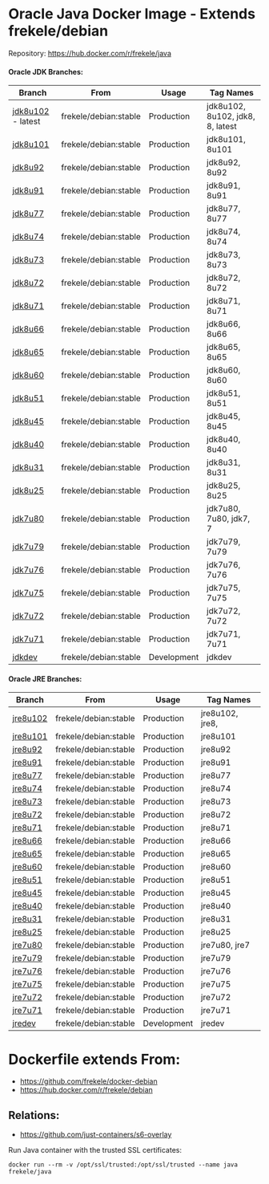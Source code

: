 # Oracle Java Docker Image - Extends frekele/debian

Repository: https://hub.docker.com/r/frekele/java

#### Oracle JDK Branches:
| Branch                | From                     | Usage        | Tag Names                                      |
| --------------------- | ------------------------ | ------------ | ---------------------------------------------- |
| [jdk8u102] - latest   | frekele/debian:stable    | Production   | jdk8u102, 8u102, jdk8, 8, latest               |
| [jdk8u101]            | frekele/debian:stable    | Production   | jdk8u101, 8u101                                |
| [jdk8u92]             | frekele/debian:stable    | Production   | jdk8u92, 8u92                                  |
| [jdk8u91]             | frekele/debian:stable    | Production   | jdk8u91, 8u91                                  |
| [jdk8u77]             | frekele/debian:stable    | Production   | jdk8u77, 8u77                                  |
| [jdk8u74]             | frekele/debian:stable    | Production   | jdk8u74, 8u74                                  |
| [jdk8u73]             | frekele/debian:stable    | Production   | jdk8u73, 8u73                                  |
| [jdk8u72]             | frekele/debian:stable    | Production   | jdk8u72, 8u72                                  |
| [jdk8u71]             | frekele/debian:stable    | Production   | jdk8u71, 8u71                                  |
| [jdk8u66]             | frekele/debian:stable    | Production   | jdk8u66, 8u66                                  |
| [jdk8u65]             | frekele/debian:stable    | Production   | jdk8u65, 8u65                                  |
| [jdk8u60]             | frekele/debian:stable    | Production   | jdk8u60, 8u60                                  |
| [jdk8u51]             | frekele/debian:stable    | Production   | jdk8u51, 8u51                                  |
| [jdk8u45]             | frekele/debian:stable    | Production   | jdk8u45, 8u45                                  |
| [jdk8u40]             | frekele/debian:stable    | Production   | jdk8u40, 8u40                                  |
| [jdk8u31]             | frekele/debian:stable    | Production   | jdk8u31, 8u31                                  |
| [jdk8u25]             | frekele/debian:stable    | Production   | jdk8u25, 8u25                                  |
| [jdk7u80]             | frekele/debian:stable    | Production   | jdk7u80, 7u80, jdk7, 7                         |
| [jdk7u79]             | frekele/debian:stable    | Production   | jdk7u79, 7u79                                  |
| [jdk7u76]             | frekele/debian:stable    | Production   | jdk7u76, 7u76                                  |
| [jdk7u75]             | frekele/debian:stable    | Production   | jdk7u75, 7u75                                  |
| [jdk7u72]             | frekele/debian:stable    | Production   | jdk7u72, 7u72                                  |
| [jdk7u71]             | frekele/debian:stable    | Production   | jdk7u71, 7u71                                  |
| [jdkdev]              | frekele/debian:stable    | Development  | jdkdev                                         |

#### Oracle JRE Branches:
| Branch                | From                     | Usage        | Tag Names                                      |
| --------------------- | ------------------------ | ------------ | ---------------------------------------------- |
| [jre8u102]            | frekele/debian:stable    | Production   | jre8u102, jre8,                                |
| [jre8u101]            | frekele/debian:stable    | Production   | jre8u101                                       |
| [jre8u92]             | frekele/debian:stable    | Production   | jre8u92                                        |
| [jre8u91]             | frekele/debian:stable    | Production   | jre8u91                                        |
| [jre8u77]             | frekele/debian:stable    | Production   | jre8u77                                        |
| [jre8u74]             | frekele/debian:stable    | Production   | jre8u74                                        |
| [jre8u73]             | frekele/debian:stable    | Production   | jre8u73                                        |
| [jre8u72]             | frekele/debian:stable    | Production   | jre8u72                                        |
| [jre8u71]             | frekele/debian:stable    | Production   | jre8u71                                        |
| [jre8u66]             | frekele/debian:stable    | Production   | jre8u66                                        |
| [jre8u65]             | frekele/debian:stable    | Production   | jre8u65                                        |
| [jre8u60]             | frekele/debian:stable    | Production   | jre8u60                                        |
| [jre8u51]             | frekele/debian:stable    | Production   | jre8u51                                        |
| [jre8u45]             | frekele/debian:stable    | Production   | jre8u45                                        |
| [jre8u40]             | frekele/debian:stable    | Production   | jre8u40                                        |
| [jre8u31]             | frekele/debian:stable    | Production   | jre8u31                                        |
| [jre8u25]             | frekele/debian:stable    | Production   | jre8u25                                        |
| [jre7u80]             | frekele/debian:stable    | Production   | jre7u80, jre7                                  |
| [jre7u79]             | frekele/debian:stable    | Production   | jre7u79                                        |
| [jre7u76]             | frekele/debian:stable    | Production   | jre7u76                                        |
| [jre7u75]             | frekele/debian:stable    | Production   | jre7u75                                        |
| [jre7u72]             | frekele/debian:stable    | Production   | jre7u72                                        |
| [jre7u71]             | frekele/debian:stable    | Production   | jre7u71                                        |
| [jredev]              | frekele/debian:stable    | Development  | jredev                                         |


# Dockerfile extends From:
- https://github.com/frekele/docker-debian
- https://hub.docker.com/r/frekele/debian

## Relations:
 - https://github.com/just-containers/s6-overlay


[jdk8u102]: https://github.com/frekele/docker-java/blob/jdk8u102/Dockerfile
[jdk8u101]: https://github.com/frekele/docker-java/blob/jdk8u101/Dockerfile
[jdk8u92]: https://github.com/frekele/docker-java/blob/jdk8u92/Dockerfile
[jdk8u91]: https://github.com/frekele/docker-java/blob/jdk8u91/Dockerfile
[jdk8u77]: https://github.com/frekele/docker-java/blob/jdk8u77/Dockerfile
[jdk8u74]: https://github.com/frekele/docker-java/blob/jdk8u74/Dockerfile
[jdk8u73]: https://github.com/frekele/docker-java/blob/jdk8u73/Dockerfile
[jdk8u72]: https://github.com/frekele/docker-java/blob/jdk8u72/Dockerfile
[jdk8u71]: https://github.com/frekele/docker-java/blob/jdk8u71/Dockerfile
[jdk8u66]: https://github.com/frekele/docker-java/blob/jdk8u66/Dockerfile
[jdk8u65]: https://github.com/frekele/docker-java/blob/jdk8u65/Dockerfile
[jdk8u60]: https://github.com/frekele/docker-java/blob/jdk8u60/Dockerfile
[jdk8u51]: https://github.com/frekele/docker-java/blob/jdk8u51/Dockerfile
[jdk8u45]: https://github.com/frekele/docker-java/blob/jdk8u45/Dockerfile
[jdk8u40]: https://github.com/frekele/docker-java/blob/jdk8u40/Dockerfile
[jdk8u31]: https://github.com/frekele/docker-java/blob/jdk8u31/Dockerfile
[jdk8u25]: https://github.com/frekele/docker-java/blob/jdk8u25/Dockerfile
[jdk7u80]: https://github.com/frekele/docker-java/blob/jdk7u80/Dockerfile
[jdk7u79]: https://github.com/frekele/docker-java/blob/jdk7u79/Dockerfile
[jdk7u76]: https://github.com/frekele/docker-java/blob/jdk7u76/Dockerfile
[jdk7u75]: https://github.com/frekele/docker-java/blob/jdk7u75/Dockerfile
[jdk7u72]: https://github.com/frekele/docker-java/blob/jdk7u72/Dockerfile
[jdk7u71]: https://github.com/frekele/docker-java/blob/jdk7u71/Dockerfile
[jdkdev]: https://github.com/frekele/docker-java/blob/jdkdev/Dockerfile

[jre8u102]: https://github.com/frekele/docker-java/blob/jre8u102/Dockerfile
[jre8u101]: https://github.com/frekele/docker-java/blob/jre8u101/Dockerfile
[jre8u92]: https://github.com/frekele/docker-java/blob/jre8u92/Dockerfile
[jre8u91]: https://github.com/frekele/docker-java/blob/jre8u91/Dockerfile
[jre8u77]: https://github.com/frekele/docker-java/blob/jre8u77/Dockerfile
[jre8u74]: https://github.com/frekele/docker-java/blob/jre8u74/Dockerfile
[jre8u73]: https://github.com/frekele/docker-java/blob/jre8u73/Dockerfile
[jre8u72]: https://github.com/frekele/docker-java/blob/jre8u72/Dockerfile
[jre8u71]: https://github.com/frekele/docker-java/blob/jre8u71/Dockerfile
[jre8u66]: https://github.com/frekele/docker-java/blob/jre8u66/Dockerfile
[jre8u65]: https://github.com/frekele/docker-java/blob/jre8u65/Dockerfile
[jre8u60]: https://github.com/frekele/docker-java/blob/jre8u60/Dockerfile
[jre8u51]: https://github.com/frekele/docker-java/blob/jre8u51/Dockerfile
[jre8u45]: https://github.com/frekele/docker-java/blob/jre8u45/Dockerfile
[jre8u40]: https://github.com/frekele/docker-java/blob/jre8u40/Dockerfile
[jre8u31]: https://github.com/frekele/docker-java/blob/jre8u31/Dockerfile
[jre8u25]: https://github.com/frekele/docker-java/blob/jre8u25/Dockerfile
[jre7u80]: https://github.com/frekele/docker-java/blob/jre7u80/Dockerfile
[jre7u79]: https://github.com/frekele/docker-java/blob/jre7u79/Dockerfile
[jre7u76]: https://github.com/frekele/docker-java/blob/jre7u76/Dockerfile
[jre7u75]: https://github.com/frekele/docker-java/blob/jre7u75/Dockerfile
[jre7u72]: https://github.com/frekele/docker-java/blob/jre7u72/Dockerfile
[jre7u71]: https://github.com/frekele/docker-java/blob/jre7u71/Dockerfile
[jredev]: https://github.com/frekele/docker-java/blob/jredev/Dockerfile

Run Java container with the trusted SSL certificates:
````
docker run --rm -v /opt/ssl/trusted:/opt/ssl/trusted --name java frekele/java
````
